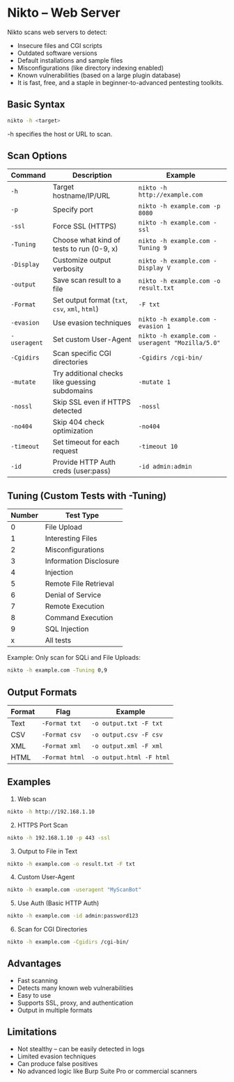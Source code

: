 # Nikto – Web Server

Nikto scans web servers to detect:
- Insecure files and CGI scripts
- Outdated software versions
- Default installations and sample files
- Misconfigurations (like directory indexing enabled)
- Known vulnerabilities (based on a large plugin database)
- It is fast, free, and a staple in beginner-to-advanced pentesting toolkits.

## Basic Syntax
```bash
nikto -h <target>
```
-h specifies the host or URL to scan.

## Scan Options
| **Command**  | **Description**                                 | **Example**                                     |
| ------------ | ----------------------------------------------- | ----------------------------------------------- |
| `-h`         | Target hostname/IP/URL                          | `nikto -h http://example.com`                   |
| `-p`         | Specify port                                    | `nikto -h example.com -p 8080`                  |
| `-ssl`       | Force SSL (HTTPS)                               | `nikto -h example.com -ssl`                     |
| `-Tuning`    | Choose what kind of tests to run (0-9, x)       | `nikto -h example.com -Tuning 9`                |
| `-Display`   | Customize output verbosity                      | `nikto -h example.com -Display V`               |
| `-output`    | Save scan result to a file                      | `nikto -h example.com -o result.txt`            |
| `-Format`    | Set output format (`txt`, `csv`, `xml`, `html`) | `-F txt`                                        |
| `-evasion`   | Use evasion techniques                          | `nikto -h example.com -evasion 1`               |
| `-useragent` | Set custom User-Agent                           | `nikto -h example.com -useragent "Mozilla/5.0"` |
| `-Cgidirs`   | Scan specific CGI directories                   | `-Cgidirs /cgi-bin/`                            |
| `-mutate`    | Try additional checks like guessing subdomains  | `-mutate 1`                                     |
| `-nossl`     | Skip SSL even if HTTPS detected                 | `-nossl`                                        |
| `-no404`     | Skip 404 check optimization                     | `-no404`                                        |
| `-timeout`   | Set timeout for each request                    | `-timeout 10`                                   |
| `-id`        | Provide HTTP Auth creds (user\:pass)            | `-id admin:admin`                               |

##  Tuning (Custom Tests with -Tuning)
| Number | Test Type              |
| ------ | ---------------------- |
| 0      | File Upload            |
| 1      | Interesting Files      |
| 2      | Misconfigurations      |
| 3      | Information Disclosure |
| 4      | Injection              |
| 5      | Remote File Retrieval  |
| 6      | Denial of Service      |
| 7      | Remote Execution       |
| 8      | Command Execution      |
| 9      | SQL Injection          |
| x      | All tests              |
Example: Only scan for SQLi and File Uploads:
```bash
nikto -h example.com -Tuning 0,9
```

## Output Formats
| Format | Flag           | Example                  |
| ------ | -------------- | ------------------------ |
| Text   | `-Format txt`  | `-o output.txt -F txt`   |
| CSV    | `-Format csv`  | `-o output.csv -F csv`   |
| XML    | `-Format xml`  | `-o output.xml -F xml`   |
| HTML   | `-Format html` | `-o output.html -F html` |


## Examples
1. Web scan
```bash
nikto -h http://192.168.1.10
```
2. HTTPS Port Scan
```bash
nikto -h 192.168.1.10 -p 443 -ssl
```
3. Output to File in Text
```bash
nikto -h example.com -o result.txt -F txt
```
4. Custom User-Agent
```bash
nikto -h example.com -useragent "MyScanBot"
```
5. Use Auth (Basic HTTP Auth)
```bash
nikto -h example.com -id admin:password123
```
6. Scan for CGI Directories
```bash
nikto -h example.com -Cgidirs /cgi-bin/
```

## Advantages
- Fast scanning
- Detects many known web vulnerabilities
- Easy to use
- Supports SSL, proxy, and authentication
- Output in multiple formats

## Limitations
- Not stealthy – can be easily detected in logs
- Limited evasion techniques
- Can produce false positives
- No advanced logic like Burp Suite Pro or commercial scanners


